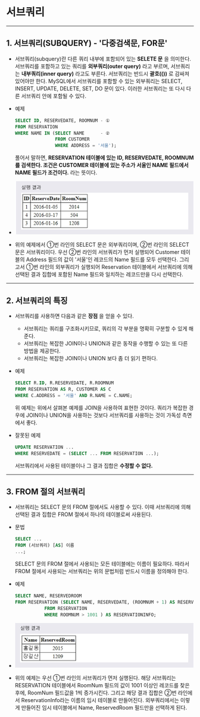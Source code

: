 # 서브쿼리
***

## 1. 서브쿼리(SUBQUERY) - '다중검색문, FOR문'

* 서브쿼리(subquery)란 다른 쿼리 내부에 포함되어 있는 **SELETE 문** 을 의미한다. 서브쿼리를 포함하고 있는 쿼리를 **외부쿼리(outer query)** 라고 부르며, 서브쿼리는 **내부쿼리(inner query)** 라고도 부른다. 서브쿼리는 반드시 **괄호(())** 로 감싸져 있어야만 한다. MySQL에서 서브쿼리를 포함할 수 있는 외부쿼리는 SELECT, INSERT, UPDATE, DELETE, SET, DO 문이 있다. 이러한 서브쿼리는 또 다시 다른 서브쿼리 안에 포함될 수 있다.

* 예제
  ```SQL
  SELECT ID, RESERVEDATE, ROOMNUM - ①
  FROM RESERVATION
  WHERE NAME IN (SELECT NAME      - ②
                 FROM CUSTOMER
                 WHERE ADDRESS = '서울');
  ```
  풀어서 말하면, **RESERVATION 테이블에 있는 ID, RESERVEDATE, ROOMNUM를 검색한다. 조건은 CUSTOMER 테이블에 있는 주소가 서울인 NAME 필드에서 NAME 필드가 조건이다.** 라는 뜻이다.

* <img src="../../images/6_09.PNG" width="600"/>
* 위의 예제에서 ①번 라인의 SELECT 문은 외부쿼리이며, ②번 라인의 SELECT 문은 서브쿼리이다. 우선 ②번 라인의 서브쿼리가 먼저 실행되어 Customer 테이블의 Address 필드의 값이 '서울'인 레코드의 Name 필드를 모두 선택한다. 그리고서 ①번 라인의 외부쿼리가 실행되어 Reservation 테이블에서 서브쿼리에 의해 선택된 결과 집합에 포함된 Name 필드와 일치하는 레코드만을 다시 선택한다.
***

## 2. 서브쿼리의 특징

* 서브쿼리를 사용하면 다음과 같은 **장점** 을 얻을 수 있다.
  * 서브쿼리는 쿼리를 구조화시키므로, 쿼리의 각 부분을 명확히 구분할 수 있게 해준다.
  * 서브쿼리는 복잡한 JOIN이나 UNION과 같은 동작을 수행할 수 있는 또 다른 방법을 제공한다.
  * 서브쿼리는 복잡한 JOIN이나 UNION 보다 좀 더 읽기 편하다.

* 예제
  ```SQL
  SELECT R.ID, R.RESERVEDATE, R.ROOMNUM
  FROM RESERVATION AS R, CUSTOMER AS C
  WHERE C.ADDRESS = '서울' AND R.NAME = C.NAME;
  ```
  위 예제는 위에서 살펴본 예제를 JOIN을 사용하여 표현한 것이다. 쿼리가 복잡한 경우에 JOIN이나 UNION을 사용하는 것보다 서브쿼리를 사용하는 것이 가독성 측면에서 좋다.

* 잘못된 예제
  ```SQL
  UPDATE RESERVATION ...
  WHERE RESERVEDATE = (SELECT ... FROM RESERVATION ...);
  ```
  서브쿼리에서 사용된 테이블이나 그 결과 집합은 **수정할 수 없다.**
***

## 3. FROM 절의 서브쿼리

* 서브쿼리는 SELECT 문의 FROM 절에서도 사용할 수 있다. 이때 서브쿼리에 의해 선택된 결과 집합은 FROM 절에서 하나의 테이블로써 사용된다.

* 문법
  ```SQL
  SELECT ...
  FROM (서브쿼리) [AS] 이름
  ...;
  ```
  SELECT 문의 FROM 절에서 사용되는 모든 테이블에는 이름이 필요하다. 따라서 FROM 절에서 사용되는 서브쿼리는 위의 문법처럼 반드시 이름을 정의해야 한다.

* 예제
  ```SQL
  SELECT NAME, RESERVEDROOM
  FROM RESERVATION (SELECT NAME, RESERVEDATE, (ROOMNUM + 1) AS RESERVEDROOM)  - ①
             FROM RESERVATION                         
             WHERE ROOMNUM > 1001 ) AS RESERVATIONINFO;                - ②
  ```

* <img src="../../images/6_10.PNG" width="600"/>
* 위의 예제는 우선 ①번 라인의 서브쿼리가 먼저 실행된다. 해당 서브쿼리는 RESERVATION 테이블에서 RoomNum 필드의 값이 1001 이상인 레코드를 찾은 후에, RoomNum 필드값을 1씩 증가시킨다. 그리고 해당 결과 집합은 ②번 라인에서 ReservationInfo라는 이름의 임시 테이블로 만들어진다. 외부쿼리에서는 이렇게 만들어진 임시 테이블에서 Name, ReservedRoom 필드만을 선택하게 된다.

